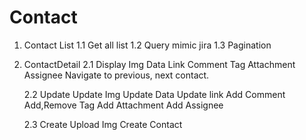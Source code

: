 Contact
========
1. Contact List
    1.1 Get all list
    1.2 Query
        mimic jira
    1.3 Pagination

2. ContactDetail
    2.1 Display
        Img
        Data
        Link
        Comment
        Tag
        Attachment
        Assignee
        Navigate to previous, next contact.
        
    2.2 Update
        Update Img
        Update Data
        Update link
        Add Comment
        Add,Remove Tag
        Add Attachment
        Add Assignee
    
    2.3 Create
        Upload Img
        Create Contact
